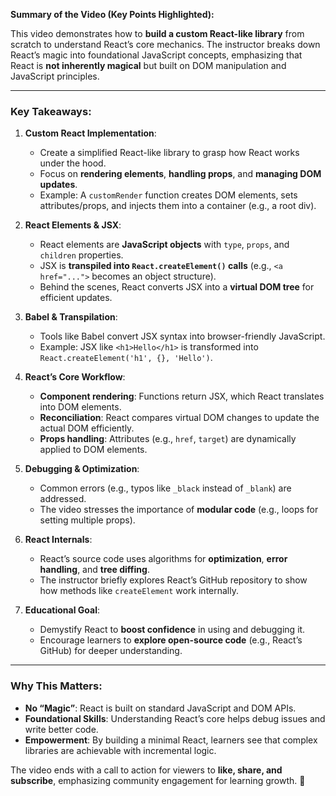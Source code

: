 **Summary of the Video (Key Points Highlighted):**

This video demonstrates how to **build a custom React-like library** from scratch to understand React’s core mechanics. The instructor breaks down React’s magic into foundational JavaScript concepts, emphasizing that React is **not inherently magical** but built on DOM manipulation and JavaScript principles.

---

### **Key Takeaways**:
1. **Custom React Implementation**:
   - Create a simplified React-like library to grasp how React works under the hood.
   - Focus on **rendering elements**, **handling props**, and **managing DOM updates**.
   - Example: A `customRender` function creates DOM elements, sets attributes/props, and injects them into a container (e.g., a root div).

2. **React Elements & JSX**:
   - React elements are **JavaScript objects** with `type`, `props`, and `children` properties.
   - JSX is **transpiled into `React.createElement()` calls** (e.g., `<a href="...">` becomes an object structure).
   - Behind the scenes, React converts JSX into a **virtual DOM tree** for efficient updates.

3. **Babel & Transpilation**:
   - Tools like Babel convert JSX syntax into browser-friendly JavaScript.
   - Example: JSX like `<h1>Hello</h1>` is transformed into `React.createElement('h1', {}, 'Hello')`.

4. **React’s Core Workflow**:
   - **Component rendering**: Functions return JSX, which React translates into DOM elements.
   - **Reconciliation**: React compares virtual DOM changes to update the actual DOM efficiently.
   - **Props handling**: Attributes (e.g., `href`, `target`) are dynamically applied to DOM elements.

5. **Debugging & Optimization**:
   - Common errors (e.g., typos like `_black` instead of `_blank`) are addressed.
   - The video stresses the importance of **modular code** (e.g., loops for setting multiple props).

6. **React Internals**:
   - React’s source code uses algorithms for **optimization**, **error handling**, and **tree diffing**.
   - The instructor briefly explores React’s GitHub repository to show how methods like `createElement` work internally.

7. **Educational Goal**:
   - Demystify React to **boost confidence** in using and debugging it.
   - Encourage learners to **explore open-source code** (e.g., React’s GitHub) for deeper understanding.

---

### **Why This Matters**:
- **No “Magic”**: React is built on standard JavaScript and DOM APIs.
- **Foundational Skills**: Understanding React’s core helps debug issues and write better code.
- **Empowerment**: By building a minimal React, learners see that complex libraries are achievable with incremental logic.

The video ends with a call to action for viewers to **like, share, and subscribe**, emphasizing community engagement for learning growth. 🚀